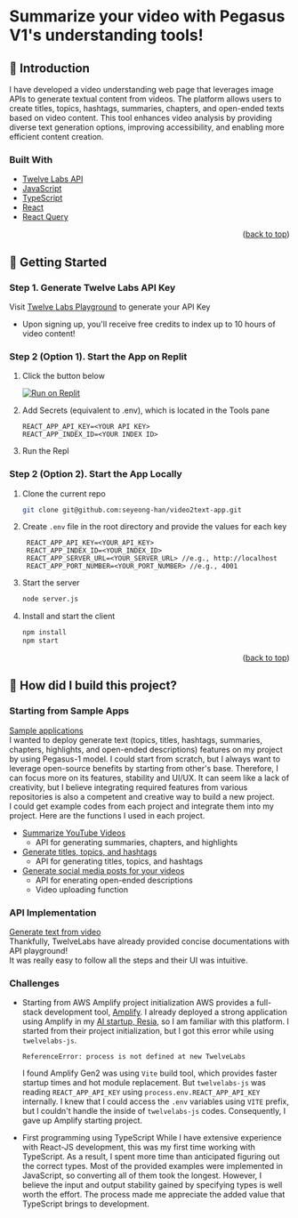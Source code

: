 <a id="readme-top"></a>

# Summarize your video with Pegasus V1's understanding tools!

## 👋 Introduction

I have developed a video understanding web page that leverages image APIs to generate textual content from videos. The platform allows users to create titles, topics, hashtags, summaries, chapters, and open-ended texts based on video content. This tool enhances video analysis by providing diverse text generation options, improving accessibility, and enabling more efficient content creation.

### Built With

- [Twelve Labs API](https://docs.twelvelabs.io/docs)
- [JavaScript](https://developer.mozilla.org/en-US/docs/Web/JavaScript)
- [TypeScript](https://www.typescriptlang.org/)
- [React](https://react.dev/)
- [React Query](https://tanstack.com/query/latest)

<p align="right">(<a href="#readme-top">back to top</a>)</p>

## 🔑 Getting Started

### Step 1. Generate Twelve Labs API Key

Visit [Twelve Labs Playground](https://playground.twelvelabs.io/) to generate your API Key

- Upon signing up, you'll receive free credits to index up to 10 hours of video content!

### Step 2 (Option 1). Start the App on Replit

1. Click the button below

   [![Run on Replit](https://replit.com/badge/github/mrnkim/generate-social-posts)](https://replit.com/new/github/mrnkim/generate-social-posts)

2. Add Secrets (equivalent to .env), which is located in the Tools pane

   ```
   REACT_APP_API_KEY=<YOUR API KEY>
   REACT_APP_INDEX_ID=<YOUR INDEX ID>
   ```

3. Run the Repl

### Step 2 (Option 2). Start the App Locally

1. Clone the current repo

   ```sh
   git clone git@github.com:seyeong-han/video2text-app.git
   ```

2. Create `.env` file in the root directory and provide the values for each key

   ```
    REACT_APP_API_KEY=<YOUR_API_KEY>
    REACT_APP_INDEX_ID=<YOUR_INDEX_ID>
    REACT_APP_SERVER_URL=<YOUR_SERVER_URL> //e.g., http://localhost
    REACT_APP_PORT_NUMBER=<YOUR_PORT_NUMBER> //e.g., 4001
   ```

3. Start the server

   ```sh
   node server.js
   ```

4. Install and start the client

   ```sh
   npm install
   npm start
   ```

<p align="right">(<a href="#readme-top">back to top</a>)</p>

## 📌 How did I build this project?

### Starting from Sample Apps

[Sample applications](https://docs.twelvelabs.io/docs/sample-applications)  
I wanted to deploy generate text (topics, titles, hashtags, summaries, chapters, highlights, and open-ended descriptions) features on my project by using Pegasus-1 model. I could start from scratch, but I always want to leverage open-source benefits by starting from other's base. Therefore, I can focus more on its features, stability and UI/UX. It can seem like a lack of creativity, but I believe integrating required features from various repositories is also a competent and creative way to build a new project.  
I could get example codes from each project and integrate them into my project. Here are the functions I used in each project.

- [Summarize YouTube Videos](https://docs.twelvelabs.io/docs/sample-apps-summarize-youtube-videos)
  - API for generating summaries, chapters, and highlights
- [Generate titles, topics, and hashtags](https://docs.twelvelabs.io/docs/sample-apps-generate-titles-topics-and-hashtags)
  - API for generating titles, topics, and hashtags
- [Generate social media posts for your videos](https://docs.twelvelabs.io/docs/generate-social-media-posts-for-your-videos)
  - API for enerating open-ended descriptions
  - Video uploading function

### API Implementation

[Generate text from video](https://docs.twelvelabs.io/docs/generate-text-from-video)  
Thankfully, TwelveLabs have already provided concise documentations with API playground!  
It was really easy to follow all the steps and their UI was intuitive.

### Challenges

- Starting from AWS Amplify project initialization
  AWS provides a full-stack development tool, [Amplify](https://docs.amplify.aws/). I already deployed a strong application using Amplify in my [AI startup, Resia](https://resia.design), so I am familiar with this platform. I started from their project initialization, but I got this error while using `twelvelabs-js`.

  ```
  ReferenceError: process is not defined at new TwelveLabs
  ```

  I found Amplify Gen2 was using `Vite` build tool, which provides faster startup times and hot module replacement. But `twelvelabs-js` was reading `REACT_APP_API_KEY` using `process.env.REACT_APP_API_KEY` internally. I knew that I could access the `.env` variables using `VITE` prefix, but I couldn't handle the inside of `twelvelabs-js` codes. Consequently, I gave up Amplify starting project.

- First programming using TypeScript
  While I have extensive experience with React-JS development, this was my first time working with TypeScript. As a result, I spent more time than anticipated figuring out the correct types. Most of the provided examples were implemented in JavaScript, so converting all of them took the longest. However, I believe the input and output stability gained by specifying types is well worth the effort. The process made me appreciate the added value that TypeScript brings to development.
